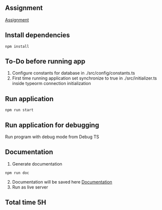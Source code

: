 ## Assignment
[Assignment](./assignment.txt)

## Install dependencies
```
npm install
```

## To-Do before running app
1. Configure constants for database in ./src/config/constants.ts
2. First time running application set synchronize to true in ./src/initializer.ts inside typeorm connection initialization

## Run application
```
npm run start
```

## Run application for debugging
Run program with debug mode from Debug TS

## Documentation
1. Generate documentation
```
npm run doc
```
2. Documentation will be saved here
[Documentation](docs/index.html)
3. Run as live server

## Total time 5H